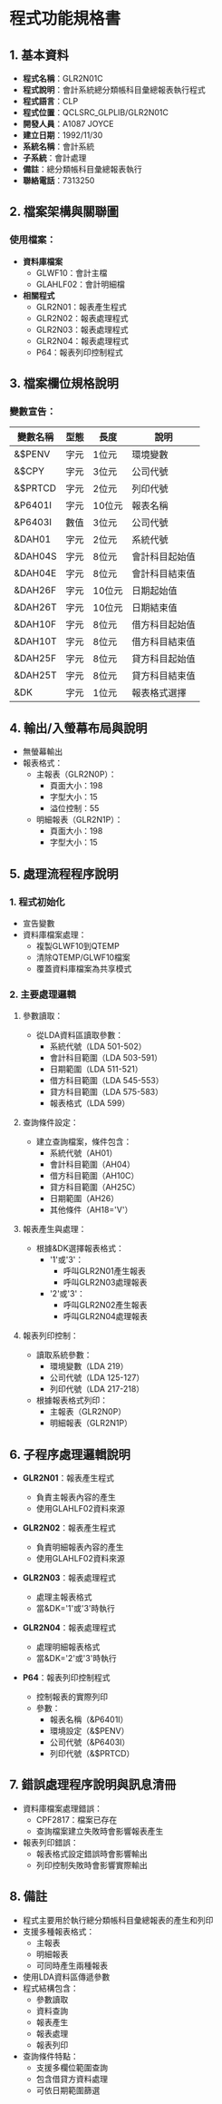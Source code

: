 # 程式功能規格書

## 1. 基本資料
- **程式名稱**：GLR2N01C
- **程式說明**：會計系統總分類帳科目彙總報表執行程式
- **程式語言**：CLP
- **程式位置**：QCLSRC_GLPLIB/GLR2N01C
- **開發人員**：A1087 JOYCE
- **建立日期**：1992/11/30
- **系統名稱**：會計系統
- **子系統**：會計處理
- **備註**：總分類帳科目彙總報表執行
- **聯絡電話**：7313250

## 2. 檔案架構與關聯圖
### 使用檔案：
- **資料庫檔案**
  - GLWF10：會計主檔
  - GLAHLF02：會計明細檔
- **相關程式**
  - GLR2N01：報表產生程式
  - GLR2N02：報表處理程式
  - GLR2N03：報表處理程式
  - GLR2N04：報表處理程式
  - P64：報表列印控制程式

## 3. 檔案欄位規格說明
### 變數宣告：
| 變數名稱 | 型態 | 長度 | 說明 |
|---------|------|------|------|
| &$PENV | 字元 | 1位元 | 環境變數 |
| &$CPY | 字元 | 3位元 | 公司代號 |
| &$PRTCD | 字元 | 2位元 | 列印代號 |
| &P6401I | 字元 | 10位元 | 報表名稱 |
| &P6403I | 數值 | 3位元 | 公司代號 |
| &DAH01 | 字元 | 2位元 | 系統代號 |
| &DAH04S | 字元 | 8位元 | 會計科目起始值 |
| &DAH04E | 字元 | 8位元 | 會計科目結束值 |
| &DAH26F | 字元 | 10位元 | 日期起始值 |
| &DAH26T | 字元 | 10位元 | 日期結束值 |
| &DAH10F | 字元 | 8位元 | 借方科目起始值 |
| &DAH10T | 字元 | 8位元 | 借方科目結束值 |
| &DAH25F | 字元 | 8位元 | 貸方科目起始值 |
| &DAH25T | 字元 | 8位元 | 貸方科目結束值 |
| &DK | 字元 | 1位元 | 報表格式選擇 |

## 4. 輸出/入螢幕布局與說明
- 無螢幕輸出
- 報表格式：
  * 主報表（GLR2N0P）：
    - 頁面大小：198
    - 字型大小：15
    - 溢位控制：55
  * 明細報表（GLR2N1P）：
    - 頁面大小：198
    - 字型大小：15

## 5. 處理流程程序說明
### 1. 程式初始化
- 宣告變數
- 資料庫檔案處理：
  * 複製GLWF10到QTEMP
  * 清除QTEMP/GLWF10檔案
  * 覆蓋資料庫檔案為共享模式

### 2. 主要處理邏輯
1. 參數讀取：
   - 從LDA資料區讀取參數：
     * 系統代號（LDA 501-502）
     * 會計科目範圍（LDA 503-591）
     * 日期範圍（LDA 511-521）
     * 借方科目範圍（LDA 545-553）
     * 貸方科目範圍（LDA 575-583）
     * 報表格式（LDA 599）

2. 查詢條件設定：
   - 建立查詢檔案，條件包含：
     * 系統代號（AH01）
     * 會計科目範圍（AH04）
     * 借方科目範圍（AH10C）
     * 貸方科目範圍（AH25C）
     * 日期範圍（AH26）
     * 其他條件（AH18='V'）

3. 報表產生與處理：
   - 根據&DK選擇報表格式：
     * '1'或'3'：
       - 呼叫GLR2N01產生報表
       - 呼叫GLR2N03處理報表
     * '2'或'3'：
       - 呼叫GLR2N02產生報表
       - 呼叫GLR2N04處理報表

4. 報表列印控制：
   - 讀取系統參數：
     * 環境變數（LDA 219）
     * 公司代號（LDA 125-127）
     * 列印代號（LDA 217-218）
   - 根據報表格式列印：
     * 主報表（GLR2N0P）
     * 明細報表（GLR2N1P）

## 6. 子程序處理邏輯說明
- **GLR2N01**：報表產生程式
  * 負責主報表內容的產生
  * 使用GLAHLF02資料來源

- **GLR2N02**：報表產生程式
  * 負責明細報表內容的產生
  * 使用GLAHLF02資料來源

- **GLR2N03**：報表處理程式
  * 處理主報表格式
  * 當&DK='1'或'3'時執行

- **GLR2N04**：報表處理程式
  * 處理明細報表格式
  * 當&DK='2'或'3'時執行

- **P64**：報表列印控制程式
  * 控制報表的實際列印
  * 參數：
    - 報表名稱（&P6401I）
    - 環境設定（&$PENV）
    - 公司代號（&P6403I）
    - 列印代號（&$PRTCD）

## 7. 錯誤處理程序說明與訊息清冊
- 資料庫檔案處理錯誤：
  * CPF2817：檔案已存在
  * 查詢檔案建立失敗時會影響報表產生
- 報表列印錯誤：
  * 報表格式設定錯誤時會影響輸出
  * 列印控制失敗時會影響實際輸出

## 8. 備註
- 程式主要用於執行總分類帳科目彙總報表的產生和列印
- 支援多種報表格式：
  * 主報表
  * 明細報表
  * 可同時產生兩種報表
- 使用LDA資料區傳遞參數
- 程式結構包含：
  * 參數讀取
  * 資料查詢
  * 報表產生
  * 報表處理
  * 報表列印
- 查詢條件特點：
  * 支援多欄位範圍查詢
  * 包含借貸方資料處理
  * 可依日期範圍篩選 